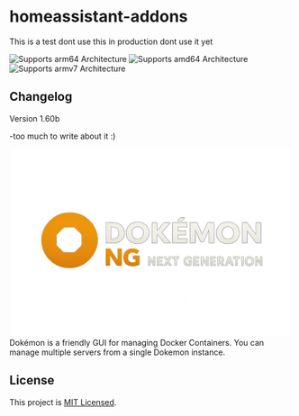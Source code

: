 # homeassistant-addons

This is a test dont use this in production dont use it yet

![Supports arm64 Architecture][arm64-shield] ![Supports amd64 Architecture][amd64-shield] ![Supports armv7 Architecture][armv7-shield]


## Changelog

Version 1.60b

-too much to write about it :)




[arm64-shield]: https://img.shields.io/badge/arm64-yes-green.svg
[amd64-shield]: https://img.shields.io/badge/amd64-yes-green.svg
[armv7-shield]: https://img.shields.io/badge/armv7-yes-green.svg

<div align="center">
  <img src="https://raw.githubusercontent.com/dokemon-ng/.github/refs/heads/main/dokemon-logo.png" width="500" alt="Dokémon Logo">
</div>
Dokémon is a friendly GUI for managing Docker Containers. You can manage multiple servers from a single Dokemon instance.


## License

This project is [MIT Licensed](LICENSE).

